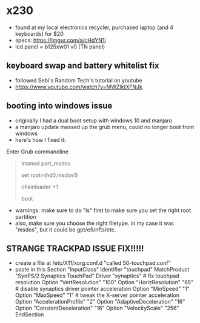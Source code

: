 # x230
* found at my local electronics recycler, purchased laptop (and 4 keyboards) for $20
* specs: https://imgur.com/a/cHdYN1i
* lcd panel = b125xw01 v0 (TN panel)

## keyboard swap and battery whitelist fix
* followed Sebi's Random Tech's tutorial on youtube
* https://www.youtube.com/watch?v=MWZlktXFNJk

## booting into windows issue
* originally I had a dual boot setup with windows 10 and manjaro
* a manjaro update messed up the grub menu, could no longer boot from windows
* here's how I fixed it:

Enter Grub commandline
> insmod part_msdos
> 
> set root=(hd0,msdos1)
> 
> chainloader +1
> 
> boot

* warnings: make sure to do "ls" first to make sure you set the right root partition
* also, make sure you choose the right filetype. in my case it was "msdos", but it could be gpt/efi/nfts/etc.

## STRANGE TRACKPAD ISSUE FIX!!!!!
* create a file at /etc/X11/xorg.conf.d "called 50-touchpad.conf"
* paste in this
 Section "InputClass"
        Identifier "touchpad"
        MatchProduct "SynPS/2 Synaptics TouchPad"
        Driver "synaptics"
        # fix touchpad resolution
        Option "VertResolution" "100"
        Option "HorizResolution" "65"
        # disable synaptics driver pointer acceleration
        Option "MinSpeed" "1"
        Option "MaxSpeed" "1"
        # tweak the X-server pointer acceleration
        Option "AccelerationProfile" "2"
        Option "AdaptiveDeceleration" "16"
        Option "ConstantDeceleration" "16"
        Option "VelocityScale" "256"
 EndSection
